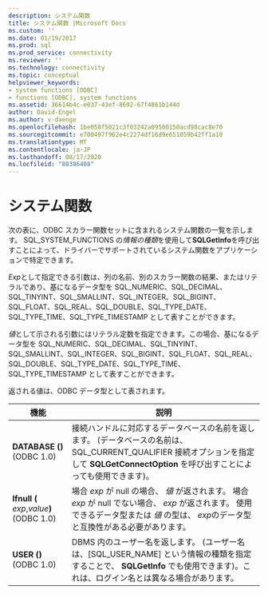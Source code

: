 ```yaml
---
description: システム関数
title: システム関数 |Microsoft Docs
ms.custom: ''
ms.date: 01/19/2017
ms.prod: sql
ms.prod_service: connectivity
ms.reviewer: ''
ms.technology: connectivity
ms.topic: conceptual
helpviewer_keywords:
- system functions [ODBC]
- functions [ODBC], system functions
ms.assetid: 36614b4c-e037-43ef-8692-67f4861b144d
author: David-Engel
ms.author: v-daenge
ms.openlocfilehash: 1be058f5021c3f03242a09500150acd98cac8e70
ms.sourcegitcommit: e700497f962e4c2274df16d9e651059b42ff1a10
ms.translationtype: MT
ms.contentlocale: ja-JP
ms.lasthandoff: 08/17/2020
ms.locfileid: "88386408"
---
```

# <a name="system-functions"></a>システム関数
次の表に、ODBC スカラー関数セットに含まれるシステム関数の一覧を示します。 SQL_SYSTEM_FUNCTIONS の*情報の種類*を使用して**SQLGetInfo**を呼び出すことによって、ドライバーでサポートされているシステム関数をアプリケーションで特定できます。  
  
 *Exp*として指定できる引数は、列の名前、別のスカラー関数の結果、またはリテラルであり、基になるデータ型を SQL_NUMERIC、SQL_DECIMAL、SQL_TINYINT、SQL_SMALLINT、SQL_INTEGER、SQL_BIGINT、SQL_FLOAT、SQL_REAL、SQL_DOUBLE、SQL_TYPE_DATE、SQL_TYPE_TIME、SQL_TYPE_TIMESTAMP として表すことができます。  
  
 *値*として示される引数にはリテラル定数を指定できます。この場合、基になるデータ型を SQL_NUMERIC、SQL_DECIMAL、SQL_TINYINT、SQL_SMALLINT、SQL_INTEGER、SQL_BIGINT、SQL_FLOAT、SQL_REAL、SQL_DOUBLE、SQL_TYPE_DATE、SQL_TYPE_TIME、SQL_TYPE_TIMESTAMP として表すことができます。  
  
 返される値は、ODBC データ型として表されます。  
  
|機能|説明|  
|--------------|-----------------|  
|**DATABASE ()**  (ODBC 1.0)|接続ハンドルに対応するデータベースの名前を返します。 (データベースの名前は、SQL_CURRENT_QUALIFIER 接続オプションを指定して **SQLGetConnectOption** を呼び出すことによっても使用できます)。|  
|**Ifnull (** _exp_,_value_**)**  (ODBC 1.0)|場合 *exp* が null の場合、 *値* が返されます。 場合 *exp* が null でない場合、 *exp* が返されます。 使用できるデータ型または *値* の型は、 *exp*のデータ型と互換性がある必要があります。|  
|**USER ()**  (ODBC 1.0)|DBMS 内のユーザー名を返します。 (ユーザー名は、[SQL_USER_NAME] という情報の種類を指定することで、 **SQLGetInfo** でも使用できます)。これは、ログイン名とは異なる場合があります。|
